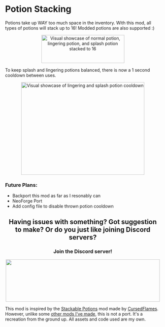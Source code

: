 # Potion Stacking

Potions take up WAY too much space in the inventory. With this mod, all types of potions will stack up to 16! Modded potions are also supported :)

<p align="center">
<a align="center"><img src="https://i.imgur.com/1OnTY4J.png" alt="Visual showcase of normal potion, lingering potion, and splash potion stacked to 16" width="269" height="91"></a>
</p>

To keep splash and lingering potions balanced, there is now a 1 second cooldown between uses.

<p align="center">
<a align="center"><img src="https://i.imgur.com/MoVzC2V.gif" alt="Visual showcase of lingering and splash potion cooldown" width="400" height="300"></a>
</p>

### Future Plans:
- Backport this mod as far as I resonably can
- NeoForge Port
- Add config file to disable thrown potion cooldown

## <p align="center">Having issues with something? Got suggestion to make? Or do you just like joining Discord servers?
### <p align="center">Join the Discord server! </p>

<p align="center">
<a align="center" title="https://discord.gg/K6ubtsGQHT" href="https://discord.gg/K6ubtsGQHT"><img src="https://cdn.modrinth.com/data/cached_images/7e1937b6f30f595539ef11a362b2bea4df1cf4b1.png" alt="" width="500" height="137"></a>
</p>

This mod is inspired by the [Stackable Potions](https://modrinth.com/mod/stackablepotions) mod made by [CursedFlames](https://modrinth.com/user/CursedFlames). However, unlike some [other mods I've made](https://modrinth.com/user/proxi), this is not a port. It's a recreation from the ground up. All assets and code used are my own.
